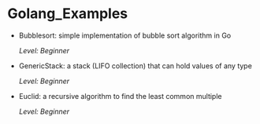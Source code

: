 # Golang_Examples

* Bubblesort: simple implementation of bubble sort algorithm in Go

  *Level: Beginner*

* GenericStack: a stack (LIFO collection) that can hold values of any type

  *Level: Beginner*

* Euclid: a recursive algorithm to find the least common multiple

  *Level: Beginner*
